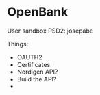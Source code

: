 # OpenBank



User sandbox PSD2: josepabe

Things: 
- OAUTH2
- Certificates
- Nordigen API?
- Build the API?
- 